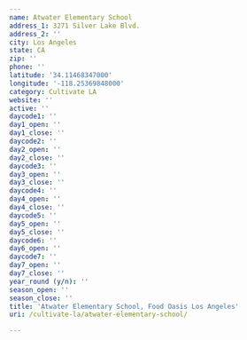 ```yaml
---
name: Atwater Elementary School
address_1: 3271 Silver Lake Blvd.
address_2: ''
city: Los Angeles
state: CA
zip: ''
phone: ''
latitude: '34.11468347000'
longitude: '-118.25369848000'
category: Cultivate LA
website: ''
active: ''
daycode1: ''
day1_open: ''
day1_close: ''
daycode2: ''
day2_open: ''
day2_close: ''
daycode3: ''
day3_open: ''
day3_close: ''
daycode4: ''
day4_open: ''
day4_close: ''
daycode5: ''
day5_open: ''
day5_close: ''
daycode6: ''
day6_open: ''
daycode7: ''
day7_open: ''
day7_close: ''
year_round (y/n): ''
season_open: ''
season_close: ''
title: 'Atwater Elementary School, Food Oasis Los Angeles'
uri: /cultivate-la/atwater-elementary-school/

---
```

